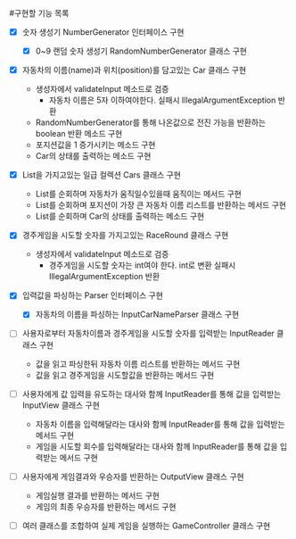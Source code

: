 #구현할 기능 목록

-[x] 숫자 생성기 NumberGenerator 인터페이스 구현
  -[x] 0~9 랜덤 숫자 생성기 RandomNumberGenerator 클래스 구현


-[x] 자동차의 이름(name)과 위치(position)를 담고있는 Car 클래스 구현
  - 생성자에서 validateInput 메소드로 검증
    - 자동차 이름은 5자 이하여야한다. 실패시 IllegalArgumentException 반환
  - RandomNumberGenerator를 통해 나온값으로 전진 가능을 반환하는 boolean 반환 메소드 구현
  - 포지션값을 1 증가시키는 메소드 구현
  - Car의 상태를 출력하는 메소드 구현


-[x] List<Car>을 가지고있는 일급 컬렉션 Cars 클래스 구현
  - List<Car>를 순회하며 자동차가 움직일수있을때 움직이는 메서드 구현
  - List<Car>를 순회하며 포지션이 가장 큰 자동차 이름 리스트를 반환하는 메서드 구현
  - List<Car>를 순회하며 Car의 상태를 출력하는 메소드 구현


-[x] 경주게임을 시도할 숫자를 가지고있는 RaceRound 클래스 구현
  - 생성자에서 validateInput 메소드로 검증
    - 경주게임을 시도할 숫자는 int여야 한다. int로 변환 실패시 IllegalArgumentException 반환


-[x] 입력값을 파싱하는 Parser 인터페이스 구현
  -[x] 자동차의 이름을 파싱하는 InputCarNameParser 클래스 구현


-[ ] 사용자로부터 자동차이름과 경주게임을 시도할 숫자를 입력받는 InputReader 클래스 구현
  - 값을 읽고 파싱한뒤 자동차 이름 리스트를 반환하는 메서드 구현
  - 값을 읽고 경주게임을 시도할값을 반환하는 메서드 구현


-[ ] 사용자에게 값 입력을 유도하는 대사와 함께 InputReader를 통해 값을 입력받는 InputView 클래스 구현
  - 자동차 이름을 입력해달라는 대사와 함께 InputReader를 통해 값을 입력받는 메서드 구현
  - 게임을 시도할 회수를 입력해달라는 대사와 함께 InputReader를 통해 값을 입력받는 메서드 구현


-[ ] 사용자에게 게임결과와 우승자를 반환하는 OutputView 클래스 구현
  - 게임실행 결과를 반환하는 메서드 구현
  - 게임의 최종 우승자를 반환하는 메서드 구현


-[ ] 여러 클래스를 조합하여 실제 게임을 실행하는 GameController 클래스 구현

